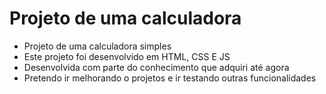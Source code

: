 # Projeto de uma calculadora

- Projeto de uma calculadora simples
- Este projeto foi desenvolvido em HTML, CSS E JS
- Desenvolvida com parte do conhecimento que adquiri até agora
- Pretendo ir melhorando o projetos e ir testando outras funcionalidades 

